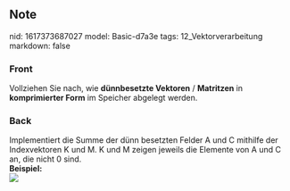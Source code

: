 ## Note
nid: 1617373687027
model: Basic-d7a3e
tags: 12_Vektorverarbeitung
markdown: false

### Front
Vollziehen Sie nach, wie <b>dünnbesetzte Vektoren</b> / <b>Matritzen</b> in <b>komprimierter Form</b> im Speicher abgelegt werden.

### Back
<div>
  Implementiert die Summe der dünn besetzten Felder A und C
  mithilfe der Indexvektoren K und M. K und M zeigen jeweils die
  Elemente von A und C an, die nicht 0 sind.
</div>
<div>
  <b>Beispiel:</b>
</div>
<div><img src=
paste-b9d2b512d320e5f227b036a5a7712c911d6c4def.jpg></div>
